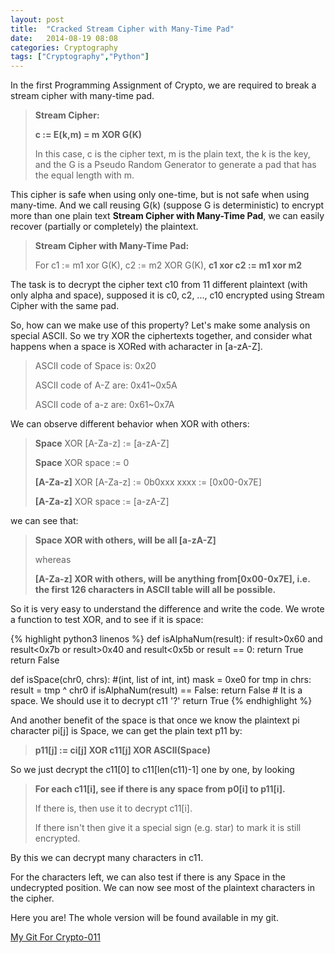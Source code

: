 ```yaml
---
layout: post
title:  "Cracked Stream Cipher with Many-Time Pad"
date:   2014-08-19 08:08
categories: Cryptography
tags: ["Cryptography","Python"]
---
```


In the first Programming Assignment of Crypto, we are required to break a stream cipher with many-time pad. 

> **Stream Cipher:**
> 
> **c := E(k,m) = m XOR G(K)**
> 
> In this case, c is the cipher text, m is the plain text, the k is the key, and the G is a Pseudo Random Generator to generate a pad that has the equal length with m.

This cipher is safe when using only one-time, but is not safe when using many-time. And we call reusing G(k) (suppose G is deterministic) to encrypt more than one plain text **Stream Cipher with Many-Time Pad**, we can easily recover (partially or completely) the plaintext.

> **Stream Cipher with Many-Time Pad:**
> 
> For c1 := m1 xor G(K), c2 := m2 XOR G(K), **c1 xor c2 := m1 xor m2**

The task is to decrypt the cipher text c10 from 11 different plaintext (with only alpha and space), supposed it is c0, c2, ..., c10 encrypted using Stream Cipher with the same pad. 

So, how can we make use of this property? Let&#39;s make some analysis on special ASCII. So we try XOR the ciphertexts together, and consider what happens when a space is XORed with acharacter in [a-zA-Z]. 

> ASCII code of Space is: 0x20
> 
> ASCII code of A-Z are: 0x41~0x5A
> 
> ASCII code of a-z are: 0x61~0x7A

We can observe different behavior when XOR with others:

> **Space** XOR [A-Za-z] := [a-zA-Z]
> 
> **Space** XOR space := 0
> 
> **[A-Za-z]** XOR [A-Za-z] := 0b0xxx xxxx := [0x00-0x7E]
> 
> **[A-Za-z]** XOR space := [a-zA-Z]

we can see that: 

> **Space XOR with others, will be all [a-zA-Z]** 
> 
> whereas 
> 
> **[A-Za-z] XOR with others, will be anything from[0x00-0x7E], i.e. the first 126 characters in ASCII table will all be possible.**

So it is very easy to understand the difference and write the code. We wrote a function to test XOR, and to see if it is space:

{% highlight python3 linenos %}
def isAlphaNum(result):
	if result>0x60 and result<0x7b or result>0x40 and result<0x5b or result == 0: 
		return True
	return False
 
def isSpace(chr0, chrs): #(int, list of int, int)
	mask = 0xe0
	for tmp in chrs:
		result = tmp ^ chr0
		if isAlphaNum(result) == False:
			return False
	# It is a space. We should use it to decrypt c11 '?'
	return True
{% endhighlight %}

And another benefit of the space is that once we know the plaintext pi character pi[j] is Space, we can get the plain text p11 by:

> **<strong> p11[j] := ci[j] XOR c11[j] XOR ASCII(Space)</strong>**

So we just decrypt the c11[0] to c11[len(c11)-1] one by one, by looking 

> **For each c11[i], see if there is any space from p0[i] to p11[i].**
> 
> If there is, then use it to decrypt c11[i]. 
> 
> If there isn&#39;t then give it a special sign (e.g. star) to mark it is still encrypted.

By this we can decrypt many characters in c11.

For the characters left, we can also test if there is any Space in the undecrypted position. We can now see most of the plaintext characters in the cipher.

Here you are! The whole version will be found available in my git. 

[My Git For Crypto-011](https://github.com/SeffyVon/Crypto-011)